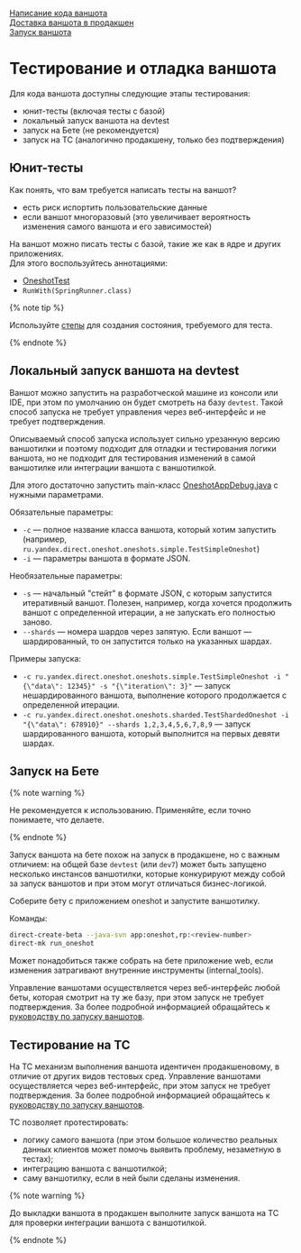 [Написание кода ваншота](howto-code.md) <br/>
[Доставка ваншота в продакшен](howto-release.md) <br/>
[Запуск ваншота](howto-launch.md) <br/>

# Тестирование и отладка ваншота

Для кода ваншота доступны следующие этапы тестирования:

- юнит-тесты (включая тесты с базой)
- локальный запуск ваншота на devtest
- запуск на Бете (не рекомендуется)
- запуск на ТС (аналогично продакшену, только без подтверждения)


## Юнит-тесты

Как понять, что вам требуется написать тесты на ваншот?

- есть риск испортить пользовательские данные
- если ваншот многоразовый (это увеличивает вероятность изменения самого ваншота и его зависимостей)

На ваншот можно писать тесты с базой, такие же как в ядре и других приложениях.<br/>
Для этого воспользуйтесь аннотациями:

- [OneshotTest](https://a.yandex-team.ru/arc/trunk/arcadia/direct/oneshot/src/test/java/ru/yandex/direct/oneshot/configuration/OneshotTest.java)
- `RunWith(SpringRunner.class)`

{% note tip %}

Используйте [степы](https://a.yandex-team.ru/arc/trunk/arcadia/direct/core/src/test/java/ru/yandex/direct/core/testing/steps) для создания состояния, требуемого для теста.

{% endnote %}


## Локальный запуск ваншота на devtest

Ваншот можно запустить на разработческой машине из консоли или IDE, при этом по умолчанию он будет смотреть на базу `devtest`. Такой способ запуска не требует управления через веб-интерфейс и не требует подтверждения.

Описываемый способ запуска использует сильно урезанную версию ваншотилки и поэтому подходит для отладки и тестирования логики ваншота, но не подходит для тестирования изменений в самой ваншотилке или интеграции ваншота с ваншотилкой.

Для этого достаточно запустить main-класс [OneshotAppDebug.java](https://a.yandex-team.ru/arc/trunk/arcadia/direct/oneshot/src/main/java/ru/yandex/direct/oneshot/debug/OneshotAppDebug.java) с нужными параметрами.

Обязательные параметры:

- `-c` — полное название класса ваншота, который хотим запустить (например, `ru.yandex.direct.oneshot.oneshots.simple.TestSimpleOneshot`)
- `-i` — параметры ваншота в формате JSON.

Необязательные параметры:

- `-s` — начальный "стейт" в формате JSON, с которым запустится итеративный ваншот. Полезен, например, когда хочется продолжить ваншот с определенной итерации, а не запускать его полностью заново.
- `--shards` — номера шардов через запятую. Если ваншот — шардированный, то он запустится только на указанных шардах.

Примеры запуска:

- `-c ru.yandex.direct.oneshot.oneshots.simple.TestSimpleOneshot -i "{\"data\": 12345}" -s "{\"iteration\": 3}"` — запуск нешардированного ваншота, выполнение которого продолжается с определенной итерации.
- `-c ru.yandex.direct.oneshot.oneshots.sharded.TestShardedOneshot -i "{\"data\": 678910}" --shards 1,2,3,4,5,6,7,8,9` — запуск шардированного ваншота, который выполнится на первых девяти шардах.


## Запуск на Бете

{% note warning %}

Не рекомендуется к использованию. Применяйте, если точно понимаете, что делаете.

{% endnote %}

Запуск ваншота на бете похож на запуск в продакшене, но с важным отличием: на общей базе `devtest` (или `dev7`) может быть запущено несколько инстансов ваншотилки, которые конкурируют между собой за запуск ваншотов и при этом могут отличаться бизнес-логикой.

Соберите бету с приложением oneshot и запустите ваншотилку.

Команды:
```bash
direct-create-beta --java-svn app:oneshot,rp:<review-number>
direct-mk run_oneshot
```

Может понадобиться также собрать на бете приложение web, если изменения затрагивают внутренние инструменты (internal_tools).

Управление ваншотами осуществляется через веб-интерфейс любой беты, которая смотрит на ту же базу, при этом запуск не требует подтверждения. За более подробной информацией обращайтесь к [руководству по запуску ваншотов](howto-launch.md).<br/>


## Тестирование на ТС

На ТС механизм выполнения ваншота идентичен продакшеновому, в отличие от других видов тестовых сред. Управление ваншотами осуществляется через веб-интерфейс, при этом запуск не требует подтверждения. За более подробной информацией обращайтесь к [руководству по запуску ваншотов](howto-launch.md).<br/>

ТС позволяет протестировать:

- логику самого ваншота (при этом большое количество реальных данных клиентов может помочь выявить проблему, незаметную в тестах);
- интеграцию ваншота с ваншотилкой;
- саму ваншотилку, если в ней были сделаны изменения.

{% note warning %}

До выкладки ваншота в продакшен выполните запуск ваншота на ТС для проверки интеграции ваншота с ваншотилкой.

{% endnote %}
